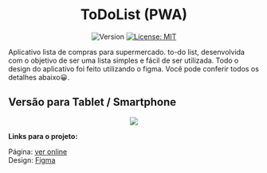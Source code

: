 <div align="center">
  <h1>ToDoList (PWA)</h1>
  
<p>
  <img alt="Version" src="https://img.shields.io/badge/version-1.1.4-blue.svg?cacheSeconds=2592000" />
  <a href="https://github.com/maykbrito/theme-launchbase/blob/master/LICENSE" target="_blank">
    <img alt="License: MIT" src="https://img.shields.io/github/license/maykbrito/theme-launchbase" />
  </a>
</p>
  
  <div align="left">
   Aplicativo lista de compras para supermercado. to-do list, desenvolvida com o objetivo de ser uma lista simples e fácil de ser utilizada.
    Todo o design do aplicativo foi feito utilizando o figma. Você pode conferir todos os detalhes abaixo😀.

  </div border="1">
  <h2 align="left">Versão para Tablet / Smartphone</h2>
  <img src="https://user-images.githubusercontent.com/17308374/172275353-1dd377d7-d02f-4ea9-8211-9097e8a3dffe.png">
  </div>
  
 <strong>Links para o projeto:</strong>

Página: [ver online](https://listdo.netlify.app)
<br>
Design: [Figma](https://www.figma.com/file/JDC5ZDUXSlSbEeqJLs2crs/Untitled?node-id=0%3A1)
<br>

